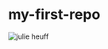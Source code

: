 # my-first-repo
![julie heuff](https://user-images.githubusercontent.com/113039911/188907373-abdf47ec-8661-4cee-878c-28194cb7bbd0.png)

